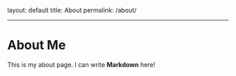 layout: default
title: About
permalink: /about/

---

# About Me

This is my about page. I can write **Markdown** here!
